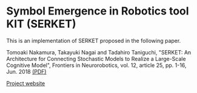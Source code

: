 # Symbol Emergence in Robotics tool KIT (SERKET)

This is an implementation of SERKET proposed in the following paper. 

Tomoaki Nakamura, Takayuki Nagai and Tadahiro Taniguchi, "SERKET: An Architecture for Connecting Stochastic Models to Realize a Large-Scale Cognitive Model", Frontiers in Neurorobotics, vol. 12, article 25, pp. 1-16, Jun. 2018 [(PDF)](https://www.frontiersin.org/articles/10.3389/fnbot.2018.00025/full)

[Project website](http://serket.naka-lab.org/)
